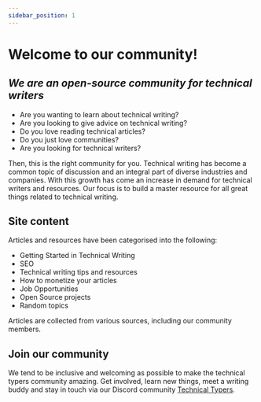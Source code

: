```yaml
---
sidebar_position: 1
---
```


# Welcome to our community!
## _We are an open-source community for technical writers_


- Are you wanting to learn about technical writing?
- Are you looking to give advice on technical writing?
- Do you love reading technical articles?
- Do you just love communities?
- Are you looking for technical writers?

Then, this is the right community for you.
Technical writing has become a common topic of discussion and an integral part of diverse industries and companies. With this growth has come an increase in demand for technical writers and resources. Our focus is to build a master resource for all great things related to technical writing.

## Site content
Articles and resources have been categorised into the following:
- Getting Started in Technical Writing
- SEO
- Technical writing tips and resources
- How to monetize your articles
- Job Opportunities
- Open Source projects
- Random topics

Articles are collected from various sources, including our community members.

## Join our community
We tend to be inclusive and welcoming as possible to make the technical typers community amazing. Get involved, learn new things, meet a writing buddy and stay in touch via our Discord community [Technical Typers](wwww.discord.com).
